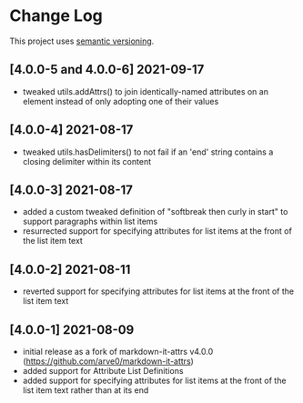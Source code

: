 # Change Log

This project uses [semantic versioning](http://semver.org/).

## [4.0.0-5 and 4.0.0-6] 2021-09-17
- tweaked utils.addAttrs() to join identically-named attributes on an element instead of only adopting one of their values

## [4.0.0-4] 2021-08-17
- tweaked utils.hasDelimiters() to not fail if an 'end' string contains a closing delimiter within its content

## [4.0.0-3] 2021-08-17
- added a custom tweaked definition of "softbreak then curly in start" to support paragraphs within list items
- resurrected support for specifying attributes for list items at the front of the list item text

## [4.0.0-2] 2021-08-11
- reverted support for specifying attributes for list items at the front of the list item text

## [4.0.0-1] 2021-08-09
- initial release as a fork of markdown-it-attrs v4.0.0 (https://github.com/arve0/markdown-it-attrs)
- added support for Attribute List Definitions
- added support for specifying attributes for list items at the front of the list item text rather than at its end
